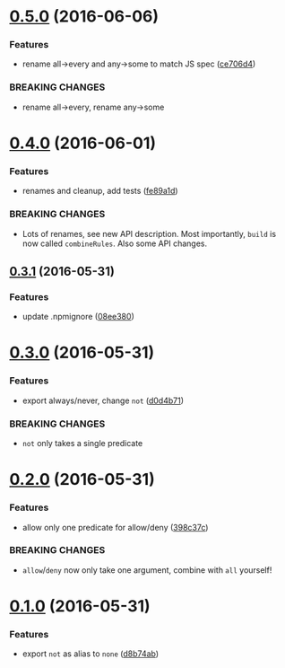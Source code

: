 <a name="0.5.0"></a>
# [0.5.0](https://github.com/opatut/node-functional-acl/compare/0.4.0...0.5.0) (2016-06-06)


### Features

* rename all->every and any->some to match JS spec ([ce706d4](https://github.com/opatut/node-functional-acl/commit/ce706d4))


### BREAKING CHANGES

* rename all->every, rename any->some



<a name="0.4.0"></a>
# [0.4.0](https://github.com/opatut/node-functional-acl/compare/0.3.1...0.4.0) (2016-06-01)


### Features

* renames and cleanup, add tests ([fe89a1d](https://github.com/opatut/node-functional-acl/commit/fe89a1d))


### BREAKING CHANGES

* Lots of renames, see new API description. Most
importantly, `build` is now called `combineRules`. Also some API
changes.



<a name="0.3.1"></a>
## [0.3.1](https://github.com/opatut/node-functional-acl/compare/0.3.0...0.3.1) (2016-05-31)


### Features

* update .npmignore ([08ee380](https://github.com/opatut/node-functional-acl/commit/08ee380))



<a name="0.3.0"></a>
# [0.3.0](https://github.com/opatut/node-functional-acl/compare/0.2.0...0.3.0) (2016-05-31)


### Features

* export always/never, change `not` ([d0d4b71](https://github.com/opatut/node-functional-acl/commit/d0d4b71))


### BREAKING CHANGES

* `not` only takes a single predicate



<a name="0.2.0"></a>
# [0.2.0](https://github.com/opatut/node-functional-acl/compare/0.1.0...0.2.0) (2016-05-31)


### Features

* allow only one predicate for allow/deny ([398c37c](https://github.com/opatut/node-functional-acl/commit/398c37c))


### BREAKING CHANGES

* `allow`/`deny` now only take one argument, combine with `all` yourself!



<a name="0.1.0"></a>
# [0.1.0](https://github.com/opatut/node-functional-acl/compare/d8b74ab...0.1.0) (2016-05-31)


### Features

* export `not` as alias to `none` ([d8b74ab](https://github.com/opatut/node-functional-acl/commit/d8b74ab))



